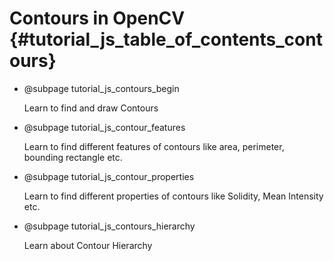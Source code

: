 Contours in OpenCV {#tutorial_js_table_of_contents_contours}
==================

-   @subpage tutorial_js_contours_begin

    Learn to find and draw Contours

-   @subpage tutorial_js_contour_features

    Learn
    to find different features of contours like area, perimeter, bounding rectangle etc.

-   @subpage tutorial_js_contour_properties

    Learn
    to find different properties of contours like Solidity, Mean Intensity etc.

-   @subpage tutorial_js_contours_hierarchy

    Learn
    about Contour Hierarchy
